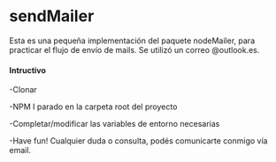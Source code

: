 # sendMailer

Esta es una pequeña implementación del paquete nodeMailer, para practicar el flujo de envío de mails. 
Se utilizó un correo @outlook.es. 

#### Intructivo

-Clonar

-NPM I parado en la carpeta root del proyecto

-Completar/modificar las variables de entorno necesarias

-Have fun! Cualquier duda o consulta, podés comunicarte conmigo vía email.
